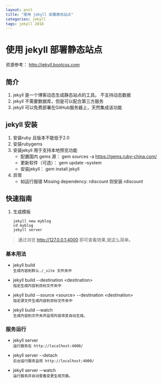 ```yaml
---
layout: post
title: "使用 jekyll 部署静态站点"
categories: jekyll
tags: jekyll 2018
---
```


# 使用 jekyll 部署静态站点

资源参考： http://jekyll.bootcss.com

## 简介

1. jekyll 是一个博客动态生成静态站点的工具。 不支持动态数据
2. jekyll 不需要数据库，但是可以配合第三方服务
3. jekyll 可以免费部署在GitHub服务器上，天然集成该功能

## jekyll 安装

1. 安装ruby 且版本不能低于2.0
2. 安装rubygems
3. 安装jekyll 用于支持本地预览功能
    - 配置国内 gems 源： gem sources -a https://gems.ruby-china.com/
    - 更新软件（可选）： gem update –system
    - 安装jekyll： gem install jekyll
4. 异常
    - 如运行报错 Missing dependency: rdiscount 则安装 rdiscount

## 快速指南

1. 生成模板
    ```shell
    jekyll new myblog
    cd myblog
    jekyll server
    ```

> 通过浏览 http://127.0.0.1:4000 即可查看效果,就这么简单。

### **基本用法**

- jekyll build  
	`生成内容到默认./_site 文件夹中`

- jekyll build --destination \<destination\>  
	`指定生成内容到目标文件夹中`

- jekyll build --source \<source\> --destination \<destination\>  
	`指定源文件生成内容到目标文件夹中`

- jekyll build --watch  
	`生成内容到文件夹并监视内容改变自动生成。`

### **服务运行**

- jekyll server  
	`运行服务在 http://localhost:4000/`

- jekyll server --detach  
	`后台运行服务监视 http://localhost:4000/`

- jekyll server --watch  
	`运行服务并自动查看变更生成页面。`
